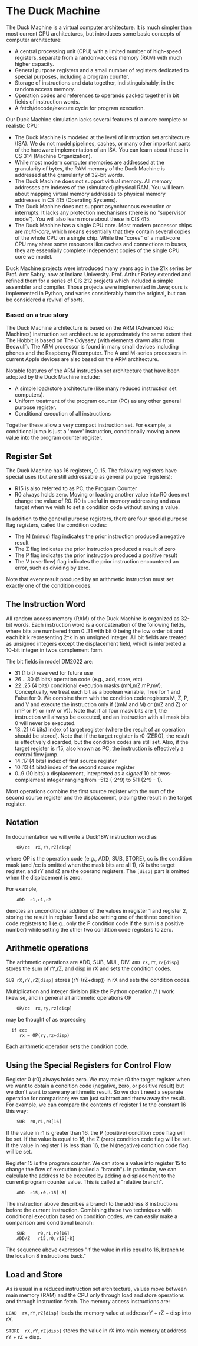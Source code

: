 # The Duck Machine

The Duck Machine is a virtual computer architecture.  It is much
  simpler than most current CPU  architectures, but introduces some
  basic concepts of computer architecture: 

* A central processing unit (CPU) with a limited number of 
  high-speed registers, separate from a random-access memory (RAM)
  with much higher capacity. 
* General purpose registers and a small number of registers dedicated
  to special purposes, including a program counter.  
* Storage of instructions and data together, indistinguishably, in the
  random access memory. 
* Operation codes and references to operands packed together in bit
  fields of instruction words.
* A fetch/decode/execute cycle for program execution. 

Our Duck Machine simulation lacks several features of a more complete or realistic CPU: 

* The Duck Machine is modeled at the level of instruction set
  architecture (ISA).  We do not model pipelines, caches, or many
  other important parts of the hardware implementation of an ISA.  You
  can learn about these in CS 314 (Machine Organization). 
* While most modern computer memories are addressed at the granularity
  of bytes, the RAM memory of the Duck Machine is addressed at the
  granularity of 32-bit words.  
* The Duck Machine does not support virtual memory. All memory
  addresses are indexes of the (simulated) physical RAM.  You will
  learn about mapping virtual memory addresses to physical memory
  addresses in CS 415 (Operating Systems).
* The Duck Machine does not support asynchronous execution or
  interrupts.  It lacks any protection mechanisms (there is no
  "supervisor mode").  You will also learn more about these in CIS 415. 
* The Duck Machine has a single CPU core. Most modern processor chips 
  are _multi-core_, which means essentially that they contain 
  several copies of the whole CPU on a single chip.  While the 
  "cores" of a multi-core CPU may share some resources like caches 
  and connections to buses, they are essentially complete 
  independent copies of the single CPU core we model. 

Duck Machine projects were introduced many years ago in the 21x series
by Prof. Amr Sabry, now at Indiana University.  Prof. Arthur Farley
extended and refined them for a series of CIS 212 projects which
included a simple assembler and compiler.  Those projects were
implemented in Java; ours is implemented in Python, and varies
considerably from the original, but can be considered a revival of
sorts.

### Based on a true story

The Duck Machine architecture is based on the ARM (Advanced Risc Machines) instruction
set architecture to approximately the same extent that The Hobbit is
based on The Odyssey (with elements drawn also from Beowulf).  The ARM
processor is found in many small devices including phones and the
Raspberry Pi computer.  The A and M-series processors in current 
Apple devices are also based on the ARM architecture. 

Notable features of the ARM instruction set architecture that have
been adopted by the Duck Machine include: 

* A simple load/store architecture (like many reduced instruction set computers). 
* Uniform treatment of the program counter (PC) as any other general purpose register. 
* Conditional execution of all instructions

Together these allow a very compact instruction set.  For example, a
conditional jump is just a 'move' instruction, conditionally moving a
new value into the program counter register.

## Register Set

The Duck Machine has 16 registers, 0..15.  The following registers
have special uses (but are still addressable as general purpose
registers):

* R15 is also referred to as PC, the Program Counter
* R0 always holds zero.  Moving or loading another value into R0 does
not change the value of R0.  R0 is useful in memory addressing and as
a target when we wish to set a condition code without saving a value. 

In addition to the general purpose registers, there are four special
purpose flag registers, called the condition codes:

* The M (minus) flag indicates the prior instruction produced a negative result
* The Z flag indicates the prior instruction produced a result of zero
* The P flag indicates the prior instruction produced a positive result
* The V (overflow) flag indicates the prior instruction encountered an
error, such as dividing by zero.  

Note that every result produced by an arithmetic instruction must set
exactly one of the condition codes.

## The Instruction Word

All random access memory (RAM) of the Duck Machine is organized as
32-bit words. Each instruction word is a concatenation of the
following fields, where bits are numbered from 0..31 with bit 0 being
the low order bit and each bit k representing 2^k in an unsigned
integer.  All bit fields are treated as unsigned integers except the
displacement field, which is interpreted a 10-bit integer in twos
complement form.

The bit fields in model DM2022 are: 

* 31 (1 bit) reserved for future use
* 26 .. 30 (5 bits) operation code (e.g., add, store, etc)
* 22..25 (4 bits) conditional execution masks (mN,mZ,mP,mV).
Conceptually, we treat each bit as a boolean variable, True for 1 and
False for 0.  We combine them with the condition code registers M, Z,
P, and V and execute the instruction only if ((mM and M) or (mZ and Z)
or (mP or P) or (mV or V)).  Note that if all four mask bits are 1,
the instruction will always be executed, and an instruction with all
mask bits 0 will never be executed.
* 18..21 (4 bits) index of target register (where the result of an
operation should be stored).  Note that if the target register is r0
(ZERO), the result is effectively discarded, but the condition codes
are still set.  Also, if the target register is r15, also known as PC,
the instruction is effectively a control flow jump. 
* 14..17 (4 bits) index of first source register
* 10..13 (4 bits) index of the second source register
* 0..9 (10 bits) a displacement, interpreted as a *signed* 10 bit
  twos-complement integer ranging from -512 (-2^9) to 511 (2^9 - 1).

Most operations combine the first source register with the sum of the
  second source register and the displacement, placing the result in
  the target register. 


## Notation

In documentation we will write a Duck18W instruction word as 

```
    OP/cc  rX,rY,rZ[disp]
```

where OP is the operation code (e.g., ADD, SUB, STORE), cc is the
condition mask (and /cc is omitted when the mask bits are all 1), rX
is the target register, and rY and rZ are the operand registers.  The
`[disp]`  part is omitted when the displacement is zero.

For example, 

```
	ADD  r1,r1,r2
```

denotes an unconditional addition of the values in register 1 and
	register 2, storing the result in register 1 and also setting one
	of the three condition code registers to 1 (e.g., only the P
	condition code if the sum is a positive number) while setting the
	other two condition code registers to zero.  

## Arithmetic operations

The arithmetic operations are ADD, SUB, MUL, DIV. 
`ADD rX,rY,rZ[disp]`  stores the sum of rY,rZ, and disp in rX and sets the condition codes. 

`SUB rX,rY,rZ[disp]` stores (rY-(rZ+disp)) in rX and sets the condition codes. 

Multiplication and integer division (like the Python operation // )
work likewise, and in general all arithmetic operations OP 
```
	OP/cc  rx,ry,rz[disp]
```
may be thought of as expressing
```
  if cc:
     rx = OP(ry,rz+disp)
```
Each arithmetic operation sets the condition code. 

## Using the Special Registers for Control Flow

Register 0 (r0) always holds zero.  We may make r0 the target register
when we want to obtain a condition code (negative, zero, or positive
result) but we don't want to save any arithmetic result.  So we don't
need a separate operation for comparison; we can just subtract and
throw away the result.  For example, we can compare the contents of
register 1 to the constant 16 this way:  

```
	SUB  r0,r1,r0[16]
```

If the value in r1 is greater than 16, the P (positive) condition code
flag will be set.  If the value is equal to 16, the Z (zero) condition
code flag will be set.  If the value in register 1 is less than 16,
the N (negative) condition code flag will be set.  

Register 15 is the program counter.  We can store a value into
register 15 to change the flow of execution (called a "branch"). In
particular, we can calculate the address to be executed by adding a
displacement to the current program counter value.  This is called a
"relative branch".  

```
	ADD  r15,r0,r15[-8]
```
The instruction above describes a branch to the address 8 instructions
before the current instruction.   Combining these two techniques with
conditional execution based on condition codes, we can easily make a
comparison and conditional branch:  

```
	SUB  	r0,r1,r0[16]
	ADD/Z	r15,r0,r15[-8]
```
The sequence above expresses "if the value in r1 is equal to 16,
branch to the location 8 instructions back." 


## Load and Store

As is usual in a reduced instruction set architecture, values move
between main memory (RAM) and the CPU only through load and store
operations and through instruction fetch.  The memory access
instructions are: 

`LOAD  rX,rY,rZ[disp]` loads the memory value at address rY + rZ +
disp into rX.  

`STORE  rX,rY,rZ[disp]` stores the value in rX into main memory at
address rY + rZ + disp. 

